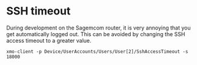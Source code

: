 # SSH timeout

During development on the Sagemcom router, it is very annoying that you get automatically logged out. This can be avoided by changing the SSH access timeout to a greater value.

```console
xmo-client -p Device/UserAccounts/Users/User[2]/SshAccessTimeout -s 18000
```

